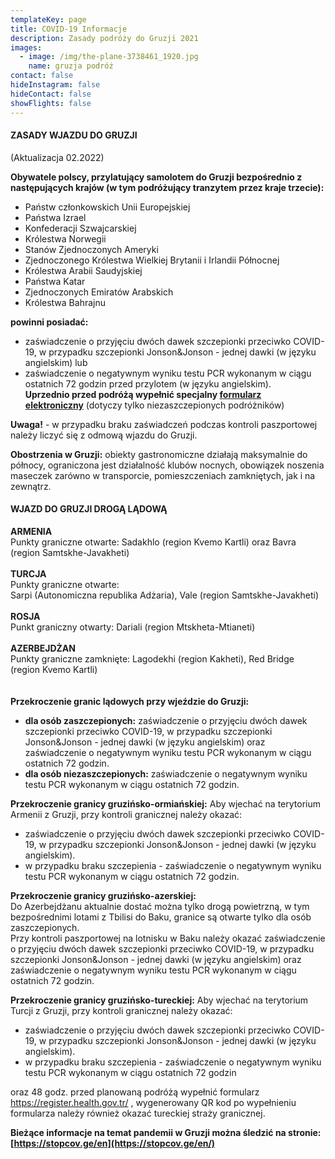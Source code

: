 ```yaml
---
templateKey: page
title: COVID-19 Informacje
description: Zasady podróży do Gruzji 2021
images:
  - image: /img/the-plane-3738461_1920.jpg
    name: gruzja podróż
contact: false
hideInstagram: false
hideContact: false
showFlights: false
---
```

#### **ZASADY WJAZDU DO GRUZJI**

(Aktualizacja 02.2022)

**Obywatele polscy, przylatujący samolotem do Gruzji bezpośrednio z następujących krajów (w tym podróżujący tranzytem przez kraje trzecie):**

* Państw członkowskich Unii Europejskiej
* Państwa Izrael
* Konfederacji Szwajcarskiej
* Królestwa Norwegii
* Stanów Zjednoczonych Ameryki
* ​​Zjednoczonego Królestwa Wielkiej Brytanii i Irlandii Północnej
* Królestwa Arabii Saudyjskiej
* Państwa Katar
* Zjednoczonych Emiratów Arabskich
* Królestwa Bahrajnu

**powinni posiadać:**

* zaświadczenie o przyjęciu dwóch dawek szczepionki przeciwko COVID-19, w przypadku szczepionki Jonson&Jonson - jednej dawki (w języku angielskim)
  lub
* zaświadczenie o negatywnym wyniku testu PCR wykonanym w ciągu ostatnich 72 godzin przed przylotem (w języku angielskim). \
  **Uprzednio przed podróżą wypełnić specjalny [formularz elektroniczny](https://registration.gov.ge/pub/form/8_protocol_for_arrivals_in_georgia/tk6157/)** (dotyczy tylko niezaszczepionych podróżników)

**Uwaga!** - w przypadku braku zaświadczeń podczas kontroli paszportowej należy liczyć się z odmową wjazdu do Gruzji.

**Obostrzenia w Gruzji:** obiekty gastronomiczne działają maksymalnie do północy, ograniczona jest działalność klubów nocnych, obowiązek noszenia maseczek zarówno w transporcie, pomieszczeniach zamkniętych, jak i na zewnątrz. 



#### **WJAZD DO GRUZJI DROGĄ LĄDOWĄ**

**ARMENIA** \
Punkty graniczne otwarte: Sadakhlo (region Kvemo Kartli) oraz Bavra (region Samtskhe-Javakheti) \
\
**TURCJA**\
Punkty graniczne otwarte: \
Sarpi (Autonomiczna republika Adżaria), Vale (region Samtskhe-Javakheti) \
\
**ROSJA** \
Punkt graniczny otwarty: Dariali (region Mtskheta-Mtianeti) \
\
**AZERBEJDŻAN**\
Punkty graniczne zamknięte: Lagodekhi (region Kakheti), Red Bridge (region Kvemo Kartli) \
\
\
**Przekroczenie granic lądowych przy wjeździe do Gruzji:**

* **dla osób zaszczepionych:** zaświadczenie o przyjęciu dwóch dawek szczepionki przeciwko COVID-19, w przypadku szczepionki Jonson&Jonson - jednej dawki (w języku angielskim) oraz zaświadczenie o negatywnym wyniku testu PCR wykonanym w ciągu ostatnich 72 godzin. 
* **dla osób niezaszczepionych:** zaświadczenie o negatywnym wyniku testu PCR wykonanym w ciągu ostatnich 72 godzin.

**Przekroczenie granicy gruzińsko-ormiańskiej:** 
Aby wjechać na terytorium Armenii z Gruzji, przy kontroli granicznej należy okazać: 

* zaświadczenie o przyjęciu dwóch dawek szczepionki przeciwko COVID-19, w przypadku szczepionki Jonson&Jonson - jednej dawki (w języku angielskim). 
* w przypadku braku szczepienia - zaświadczenie o negatywnym wyniku testu PCR wykonanym w ciągu ostatnich 72 godzin. 

**Przekroczenie granicy gruzińsko-azerskiej:** \
Do Azerbejdżanu aktualnie dostać można tylko drogą powietrzną, w tym bezpośrednimi lotami z Tbilisi do Baku, granice są otwarte tylko dla osób zaszczepionych. \
Przy kontroli paszportowej na lotnisku w Baku należy okazać zaświadczenie o przyjęciu dwóch dawek szczepionki przeciwko COVID-19, w przypadku szczepionki Jonson&Jonson - jednej dawki (w języku angielskim) oraz zaświadczenie o negatywnym wyniku testu PCR wykonanym w ciągu ostatnich 72 godzin. 

**Przekroczenie granicy gruzińsko-tureckiej:**
Aby wjechać na terytorium Turcji z Gruzji, przy kontroli granicznej należy okazać: 

* zaświadczenie o przyjęciu dwóch dawek szczepionki przeciwko COVID-19, w przypadku szczepionki Jonson&Jonson - jednej dawki (w języku angielskim). 
* w przypadku braku szczepienia - zaświadczenie o negatywnym wyniku testu PCR wykonanym w ciągu ostatnich 72 godzin

oraz 48 godz. przed planowaną podróżą wypełnić formularz https://register.health.gov.tr/ , wygenerowany QR kod po wypełnieniu formularza należy również okazać tureckiej straży granicznej.

**Bieżące informacje na temat pandemii w Gruzji można śledzić na stronie: [https://stopcov.ge/en](https://stopcov.ge/en/)**